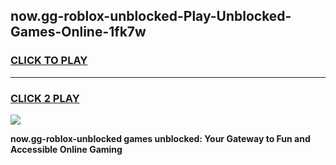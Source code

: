 
## now.gg-roblox-unblocked-Play-Unblocked-Games-Online-1fk7w
<h3>
<a href="https://premium76.site?title=now.gg-roblox-unblocked&ref=25A">CLICK TO PLAY</a></h3>
<hr>

<h3>
<a href="https://premium76.site?title=now.gg-roblox-unblocked&ref=25A">CLICK 2 PLAY</a>
  
</h3>

<a href="https://premium76.site?title=now.gg-roblox-unblocked&ref=25A"><img src="https://clearcache.store/games.png"></a>


**now.gg-roblox-unblocked games unblocked: Your Gateway to Fun and Accessible Online Gaming**
